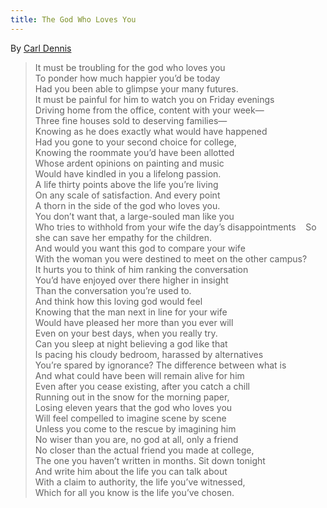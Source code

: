 ```yaml
---
title: The God Who Loves You
---
```


By [Carl Dennis](https://www.poetryfoundation.org/poets/carl-dennis)

> It must be troubling for the god who loves you     
> To ponder how much happier you’d be today     
> Had you been able to glimpse your many futures.  
> It must be painful for him to watch you on Friday evenings     
> Driving home from the office, content with your week—  
> Three fine houses sold to deserving families—  
> Knowing as he does exactly what would have happened     
> Had you gone to your second choice for college,     
> Knowing the roommate you’d have been allotted     
> Whose ardent opinions on painting and music     
> Would have kindled in you a lifelong passion.     
> A life thirty points above the life you’re living     
> On any scale of satisfaction. And every point     
> A thorn in the side of the god who loves you.     
> You don’t want that, a large-souled man like you  
> Who tries to withhold from your wife the day’s disappointments    
> So she can save her empathy for the children.     
> And would you want this god to compare your wife     
> With the woman you were destined to meet on the other campus?     
> It hurts you to think of him ranking the conversation     
> You’d have enjoyed over there higher in insight     
> Than the conversation you’re used to.  
> And think how this loving god would feel     
> Knowing that the man next in line for your wife     
> Would have pleased her more than you ever will     
> Even on your best days, when you really try.     
> Can you sleep at night believing a god like that  
> Is pacing his cloudy bedroom, harassed by alternatives     
> You’re spared by ignorance? The difference between what is  
> And what could have been will remain alive for him     
> Even after you cease existing, after you catch a chill     
> Running out in the snow for the morning paper,  
> Losing eleven years that the god who loves you     
> Will feel compelled to imagine scene by scene     
> Unless you come to the rescue by imagining him     
> No wiser than you are, no god at all, only a friend     
> No closer than the actual friend you made at college,  
> The one you haven’t written in months. Sit down tonight     
> And write him about the life you can talk about     
> With a claim to authority, the life you’ve witnessed,     
> Which for all you know is the life you’ve chosen.